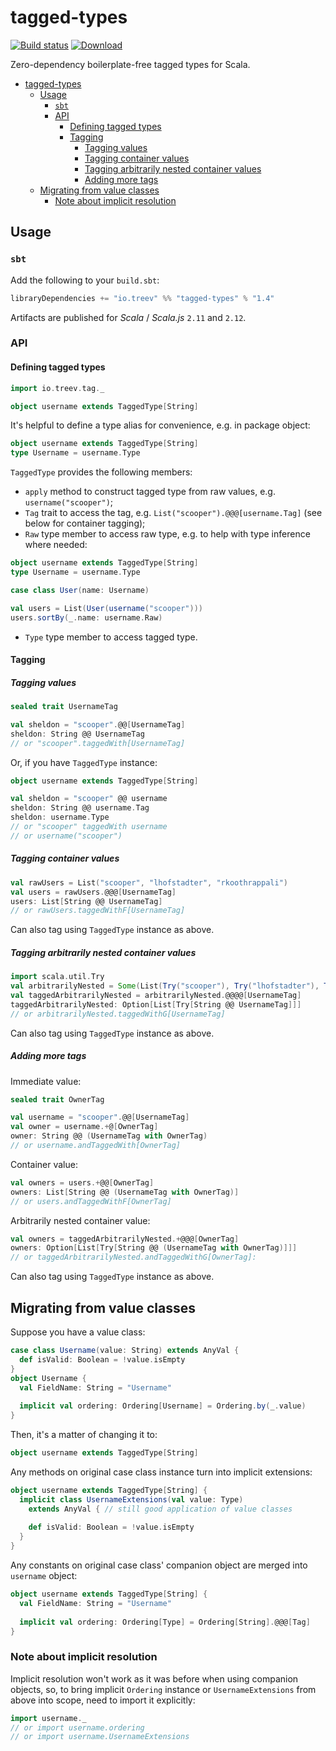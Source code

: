 # tagged-types

[![Build status](https://img.shields.io/travis/Treev-io/tagged-types/master.svg)](https://travis-ci.org/Treev-io/tagged-types)
[![Download](https://api.bintray.com/packages/treevio/maven/tagged-types/images/download.svg)](https://bintray.com/treevio/maven/tagged-types/_latestVersion)

Zero-dependency boilerplate-free tagged types for Scala.

- [tagged-types](#tagged-types)
   - [Usage](#usage)
     - [`sbt`](#sbt)
     - [API](#api)
       - [Defining tagged types](#defining-tagged-types)
       - [Tagging](#tagging)
         - [Tagging values](#tagging-values)
         - [Tagging container values](#tagging-container-values)
         - [Tagging arbitrarily nested container values](#tagging-arbitrarily-nested-container-values)
         - [Adding more tags](#adding-more-tags)
   - [Migrating from value classes](#migrating-from-value-classes)
     - [Note about implicit resolution](#note-about-implicit-resolution)

## Usage

### `sbt`

Add the following to your `build.sbt`:

```scala
libraryDependencies += "io.treev" %% "tagged-types" % "1.4"
```

Artifacts are published for *Scala* / *Scala.js* `2.11` and `2.12`.

### API

#### Defining tagged types

```scala
import io.treev.tag._

object username extends TaggedType[String]
```

It's helpful to define a type alias for convenience, e.g. in package object:

```scala
object username extends TaggedType[String]
type Username = username.Type
```

`TaggedType` provides the following members:

* `apply` method to construct tagged type from raw values, e.g. `username("scooper")`;
* `Tag` trait to access the tag, e.g. `List("scooper").@@@[username.Tag]` (see below for container tagging);
* `Raw` type member to access raw type, e.g. to help with type inference where needed:

```scala
object username extends TaggedType[String]
type Username = username.Type

case class User(name: Username)

val users = List(User(username("scooper")))
users.sortBy(_.name: username.Raw)
```

* `Type` type member to access tagged type.

#### Tagging

##### Tagging values

```scala
sealed trait UsernameTag

val sheldon = "scooper".@@[UsernameTag]
sheldon: String @@ UsernameTag
// or "scooper".taggedWith[UsernameTag]
```

Or, if you have `TaggedType` instance:

```scala
object username extends TaggedType[String]

val sheldon = "scooper" @@ username
sheldon: String @@ username.Tag
sheldon: username.Type
// or "scooper" taggedWith username
// or username("scooper")
```

##### Tagging container values

```scala
val rawUsers = List("scooper", "lhofstadter", "rkoothrappali")
val users = rawUsers.@@@[UsernameTag]
users: List[String @@ UsernameTag]
// or rawUsers.taggedWithF[UsernameTag]
```

Can also tag using `TaggedType` instance as above.

##### Tagging arbitrarily nested container values

```scala
import scala.util.Try
val arbitrarilyNested = Some(List(Try("scooper"), Try("lhofstadter"), Try("rkoothrappali")))
val taggedArbitrarilyNested = arbitrarilyNested.@@@@[UsernameTag]
taggedArbitrarilyNested: Option[List[Try[String @@ UsernameTag]]]
// or arbitrarilyNested.taggedWithG[UsernameTag]
```

Can also tag using `TaggedType` instance as above.

##### Adding more tags

Immediate value:

```scala
sealed trait OwnerTag

val username = "scooper".@@[UsernameTag]
val owner = username.+@[OwnerTag]
owner: String @@ (UsernameTag with OwnerTag)
// or username.andTaggedWith[OwnerTag]
```

Container value:

```scala
val owners = users.+@@[OwnerTag]
owners: List[String @@ (UsernameTag with OwnerTag)]
// or users.andTaggedWithF[OwnerTag]
```

Arbitrarily nested container value:

```scala
val owners = taggedArbitrarilyNested.+@@@[OwnerTag]
owners: Option[List[Try[String @@ (UsernameTag with OwnerTag)]]]
// or taggedArbitrarilyNested.andTaggedWithG[OwnerTag]:
```

Can also tag using `TaggedType` instance as above.

## Migrating from value classes

Suppose you have a value class:

```scala
case class Username(value: String) extends AnyVal {
  def isValid: Boolean = !value.isEmpty
}
object Username {
  val FieldName: String = "Username"
  
  implicit val ordering: Ordering[Username] = Ordering.by(_.value)
}
```

Then, it's a matter of changing it to:

```scala
object username extends TaggedType[String]
```

Any methods on original case class instance turn into implicit extensions:

```scala
object username extends TaggedType[String] {
  implicit class UsernameExtensions(val value: Type) 
    extends AnyVal { // still good application of value classes
  
    def isValid: Boolean = !value.isEmpty
  }
}
```

Any constants on original case class' companion object are merged into `username` object:

```scala
object username extends TaggedType[String] {
  val FieldName: String = "Username"
  
  implicit val ordering: Ordering[Type] = Ordering[String].@@@[Tag]
}
```

### Note about implicit resolution

Implicit resolution won't work as it was before when using companion objects, so, to bring implicit `Ordering` instance or `UsernameExtensions` from above into scope, need to import it explicitly:

```scala
import username._
// or import username.ordering
// or import username.UsernameExtensions
```
